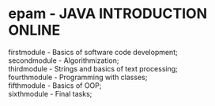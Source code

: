 # epam - JAVA INTRODUCTION ONLINE

firstmodule - Basics of software code development; <br/>
secondmodule - Algorithmization; <br/>
thirdmodule - Strings and basics of text processing; <br/>
fourthmodule - Programming with classes; <br/>
fifthmodule - Basics of OOP; <br/>
sixthmodule - Final tasks; <br/>